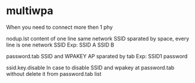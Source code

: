 # multiwpa
When you need to connect more then 1 phy

nodup.lst
content of one line same network SSID sparated by space, every line is one network SSID
Exp:
SSID A SSID B

password.tab
SSID and WPAKEY AP sparated by tab
Exp:
SSID1	password

ssid.key.disable
In case to disable SSID and wpakey at password.tab without delete it from password.tab list
